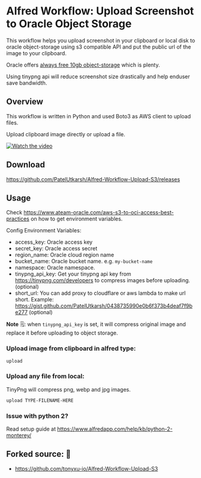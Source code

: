 # Alfred Workflow: Upload Screenshot to Oracle Object Storage

This workflow helps you upload screenshot in your clipboard or local disk to oracle object-storage using s3 compatible API and put the public url of the image to your clipboard.

Oracle offers [always free 10gb object-storage](https://www.oracle.com/cloud/free/#always-free) which is plenty. 

Using tinypng api will reduce screenshot size drastically and help enduser save bandwidth.

## Overview

This workflow is written in Python and used Boto3 as AWS client to upload files.

Upload clipboard image directly or upload a file.

[![Watch the video](https://s.utkarshpatel.com/video-placeholder-hinP7.png)](https://s.utkarshpatel.com/screenshot-workflow-encoded-4E1b7.mp4)


## Download

https://github.com/PatelUtkarsh/Alfred-Workflow-Upload-S3/releases

## Usage

Check https://www.ateam-oracle.com/aws-s3-to-oci-access-best-practices on how to get environment variables.

Config Environment Variables:

- access_key: Oracle access key
- secret_key: Oracle access secret
- region_name: Oracle cloud region name
- bucket_name: Oracle bucket name. e.g. `my-bucket-name`
- namespace: Oracle namespace.
- tinypng_api_key: Get your tinypng api key from https://tinypng.com/developers to compress images before uploading. (optional)
- short_url: You can add proxy to cloudflare or aws lambda to make url short. Example: https://gist.github.com/PatelUtkarsh/0438735990e0b6f373b4deaf7f9be277 (optional)

**Note** 🗒️: when `tinypng_api_key` is set, it will compress original image and replace it before uploading to object storage.

### Upload image from clipboard in alfred type:

```bash
upload
```

### Upload any file from local:

TinyPng will compress png, webp and jpg images.


```bash
upload TYPE-FILENAME-HERE
```

### Issue with python 2?
Read setup guide at https://www.alfredapp.com/help/kb/python-2-monterey/

## Forked source: 🙌
- https://github.com/tonyxu-io/Alfred-Workflow-Upload-S3
